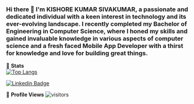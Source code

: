 ### Hi there 👋 I'm KISHORE KUMAR SIVAKUMAR, a passionate and dedicated individual with a keen interest in technology and its ever-evolving landscape. I recently completed my Bachelor of Engineering in Computer Science, where I honed my skills and gained invaluable knowledge in various aspects of computer science and a fresh faced Mobile App Developer with a thirst for knowledge and love for building great things.

📶 **Stats**<br>
[![Top Langs](https://github-readme-stats.vercel.app/api/top-langs/?username=KISHORE-KUMAR-S&theme=dark&layout=compact&align=right&width=40%)](https://github.com/KISHORE-KUMAR-S?tab=repositories)

[![Linkedin Badge](https://img.shields.io/badge/-KISHORE_KUMAR_S-blue?style=flat-square&logo=Linkedin&logoColor=white&link=https://www.linkedin.com/in/kishore-kumar-s-8b0683201/)](https://www.linkedin.com/in/kishore-kumar-s-8b0683201/)

🌱 **Profile Views**
![visitors](https://profile-counter.glitch.me/KISHORE-KUMAR-S/count.svg?align=center)

<!--
**KISHORE-KUMAR-S/KISHORE-KUMAR-S** is a ✨ _special_ ✨ repository because its `README.md` (this file) appears on your GitHub profile.

Here are some ideas to get you started:

- 🔭 I’m currently working on ...
- 🌱 I’m currently learning ...
- 👯 I’m looking to collaborate on ...
- 🤔 I’m looking for help with ...
- 💬 Ask me about ...
- 📫 How to reach me: ...
- 😄 Pronouns: ...
- ⚡ Fun fact: ...
-->
